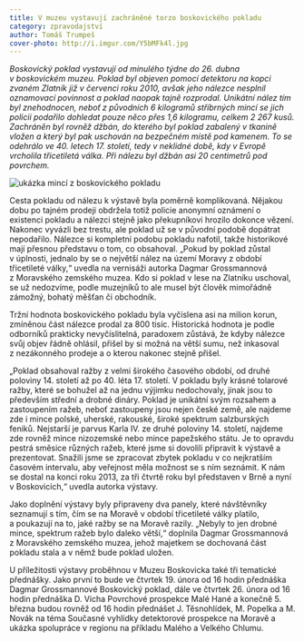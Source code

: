 ```yaml
---
title: V muzeu vystavují zachráněné torzo boskovického pokladu
category: zpravodajství
author: Tomáš Trumpeš
cover-photo: http://i.imgur.com/Y5bMFk4l.jpg
---
```


*Boskovický poklad vystavují od minulého týdne do 26. dubna v boskovickém muzeu. Poklad byl objeven pomocí detektoru na kopci zvaném Zlatník již v červenci roku 2010, avšak jeho nálezce nesplnil oznamovací povinnost a poklad naopak tajně rozprodal. Unikátní nález tím byl znehodnocen, neboť z původních 6 kilogramů stříbrných mincí se jich policii podařilo dohledat pouze něco přes 1,6 kilogramu, celkem 2 267 kusů. Zachráněn byl rovněž džbán, do kterého byl poklad zabalený v tkanině vložen a který byl pak uschován na bezpečném místě pod kamenem. To se odehrálo ve 40. letech 17. století, tedy v neklidné době, kdy v Evropě vrcholila třicetiletá válka. Při nálezu byl džbán asi 20 centimetrů pod povrchem.*

<img src="http://i.imgur.com/Y5bMFk4.jpg" alt="ukázka mincí z boskovického pokladu" class="img-responsive">

Cesta pokladu od nálezu k výstavě byla poměrně komplikovaná. Nějakou dobu po tajném prodeji obdržela totiž policie anonymní oznámení o existenci pokladu a nálezci stejně jako překupníkovi hrozilo dokonce vězení. Nakonec vyvázli bez trestu, ale poklad už se v původní podobě dopátrat nepodařilo. Nálezce si kompletní podobu pokladu nafotil, takže historikové mají přesnou představu o tom, co obsahoval. „Pokud by poklad zůstal v úplnosti, jednalo by se o největší nález na území Moravy z období třicetileté války,“ uvedla na vernisáži autorka Dagmar Grossmannová z Moravského zemského muzea. Kdo si poklad v lese na Zlatníku uschoval, se už nedozvíme, podle muzejníků to ale musel být člověk mimořádně zámožný, bohatý měšťan či obchodník. 

Tržní hodnota boskovického pokladu byla vyčíslena asi na milion korun, zmíněnou část nálezce prodal za 800 tisíc. Historická hodnota je podle odborníků prakticky nevyčíslitelná, paradoxem zůstává, že kdyby nálezce svůj objev řádně ohlásil, přišel by si možná na větší sumu, než inkasoval z nezákonného prodeje a o kterou nakonec stejně přišel.

„Poklad obsahoval ražby z velmi širokého časového období, od druhé poloviny 14. století až po 40. léta 17. století. V pokladu byly krásné tolarové ražby, které se bohužel až na jednu výjimku nedochovaly, jinak jsou to především střední a drobné dináry. Poklad je unikátní svým rozsahem a zastoupením ražeb, neboť zastoupeny jsou nejen české země, ale najdeme zde i mince polské, uherské, rakouské, široké spektrum salzburských feniků. Nejstarší je parvus Karla IV. ze druhé poloviny 14. století, najdeme zde rovněž mince nizozemské nebo mince papežského státu. Je to opravdu pestrá směsice různých ražeb, které jsme si dovolili připravit k výstavě a prezentovat. Snažili jsme se zpracovat zbytek pokladu v co nejkratším časovém intervalu, aby veřejnost měla možnost se s ním seznámit. K nám se dostal na konci roku 2013, za tři čtvrtě roku byl představen v Brně a nyní v Boskovicích,“ uvedla autorka výstavy.

Jako doplnění výstavy byly připraveny dva panely, které návštěvníky seznamují s tím, čím se na Moravě v období třicetileté války platilo, a poukazují na to, jaké ražby se na Moravě razily. „Nebyly to jen drobné mince, spektrum ražeb bylo daleko větší,“ doplnila Dagmar Grossmannová z Moravského zemského muzea, jehož majetkem se dochovaná část pokladu stala a v němž bude poklad uložen. 

U příležitosti výstavy proběhnou v Muzeu Boskovicka také tři tematické přednášky. Jako první to bude ve čtvrtek 19. února od 16 hodin přednáška Dagmar Grossmannové Boskovický poklad, dále ve čtvrtek 26. února od 16 hodin přednáška D. Vícha Povrchové prospekce Malé Hané a konečně 5. března budou rovněž od 16 hodin přednášet J. Těsnohlídek, M. Popelka a M. Novák na téma Současné vyhlídky detektorové prospekce na Moravě a ukázka spolupráce v regionu na příkladu Malého a Velkého Chlumu.
